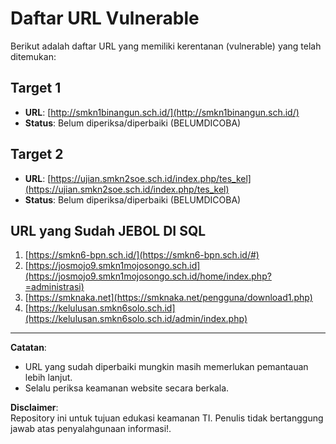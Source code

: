# Daftar URL Vulnerable

Berikut adalah daftar URL yang memiliki kerentanan (vulnerable) yang telah ditemukan:

## Target 1
- **URL**: [http://smkn1binangun.sch.id/](http://smkn1binangun.sch.id/)  
- **Status**: Belum diperiksa/diperbaiki (BELUMDICOBA) 

## Target 2
- **URL**: [https://ujian.smkn2soe.sch.id/index.php/tes_kel](https://ujian.smkn2soe.sch.id/index.php/tes_kel)  
- **Status**: Belum diperiksa/diperbaiki (BELUMDICOBA)

## URL yang Sudah JEBOL DI SQL
1. [https://smkn6-bpn.sch.id/](https://smkn6-bpn.sch.id/#)  
2. [https://josmojo9.smkn1mojosongo.sch.id](https://josmojo9.smkn1mojosongo.sch.id/home/index.php?=administrasi)  
3. [https://smknaka.net](https://smknaka.net/pengguna/download1.php)  
4. [https://kelulusan.smkn6solo.sch.id](https://kelulusan.smkn6solo.sch.id/admin/index.php)  

---

**Catatan**:  
- URL yang sudah diperbaiki mungkin masih memerlukan pemantauan lebih lanjut.  
- Selalu periksa keamanan website secara berkala.  

**Disclaimer**:  
Repository ini untuk tujuan edukasi keamanan TI. Penulis tidak bertanggung jawab atas penyalahgunaan informasi!.  
